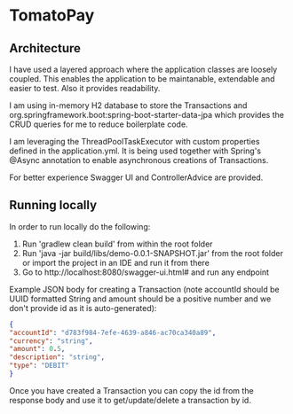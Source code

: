 # TomatoPay

## Architecture
I have used a layered approach where the application classes are loosely coupled.
This enables the application to be maintanable, extendable and easier to test. Also it provides readability.

I am using in-memory H2 database to store the Transactions and org.springframework.boot:spring-boot-starter-data-jpa 
which provides the CRUD queries for me to reduce boilerplate code.

I am leveraging the ThreadPoolTaskExecutor with custom properties defined in the application.yml.
It is being used together with Spring's @Async annotation to enable asynchronous creations of Transactions.

For better experience Swagger UI and ControllerAdvice are provided.

## Running locally
In order to run locally do the following:
1. Run 'gradlew clean build' from within the root folder
2. Run 'java -jar build/libs/demo-0.0.1-SNAPSHOT.jar' from the root folder or import the project in an IDE and run it from there
3. Go to http://localhost:8080/swagger-ui.html# and run any endpoint

Example JSON body for creating a Transaction (note accountId should be UUID formatted String and amount should be a positive number and we don't provide id as it is auto-generated):
```json
{
"accountId": "d783f984-7efe-4639-a846-ac70ca340a89",
"currency": "string",
"amount": 0.5,
"description": "string",
"type": "DEBIT"
}
```

Once you have created a Transaction you can copy the id from the response body and use it to get/update/delete a transaction by id.
